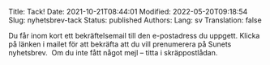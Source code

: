 Title: Tack!
Date: 2021-10-21T08:44:01
Modified: 2022-05-20T09:18:54
Slug: nyhetsbrev-tack
Status: published
Authors: 
Lang: sv
Translation: false

Du får inom kort ett bekräftelsemail till den e-postadress du uppgett. Klicka på länken i mailet för att bekräfta att du vill prenumerera på Sunets nyhetsbrev.  Om du inte fått något mejl – titta i skräppostlådan.


